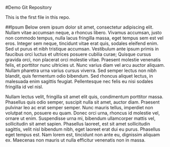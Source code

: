 #Demo Git Repository

This is the first file in this repo.

##Ipsum Below
orem ipsum dolor sit amet, consectetur adipiscing elit. Nullam vitae accumsan neque, a rhoncus libero. Vivamus accumsan, justo non commodo tempus, nulla lacus fringilla massa, eget tempus sem est vel eros. Integer sem neque, tincidunt vitae erat quis, sodales eleifend enim. Sed ut purus et nibh tristique accumsan. Vestibulum ante ipsum primis in faucibus orci luctus et ultrices posuere cubilia curae; Quisque cursus gravida orci, non placerat orci molestie vitae. Praesent molestie venenatis felis, et porttitor nunc ultricies ut. Nunc varius diam vel arcu auctor aliquam. Nullam pharetra urna varius cursus viverra. Sed semper lectus non nibh blandit, quis fermentum odio bibendum. Sed rhoncus aliquet lectus, in malesuada enim sagittis feugiat. Pellentesque nec felis eu nisi sodales fringilla id vel nisl.


Nullam lectus velit, fringilla sit amet elit quis, condimentum porttitor massa. Phasellus quis odio semper, suscipit nulla sit amet, auctor diam. Praesent pulvinar leo ac erat semper semper. Nunc mauris tellus, imperdiet non volutpat non, posuere eu quam. Donec orci urna, rhoncus id molestie vel, ornare ut enim. Suspendisse urna mi, bibendum ullamcorper mattis vel, sollicitudin sit amet sapien. Phasellus laoreet, est sit amet sollicitudin sagittis, velit nisl bibendum nibh, eget laoreet erat dui eu purus. Phasellus eget tempus est. Nam lorem est, tincidunt non ante eu, dignissim aliquam ex. Maecenas non mauris ut nulla efficitur venenatis non in massa.